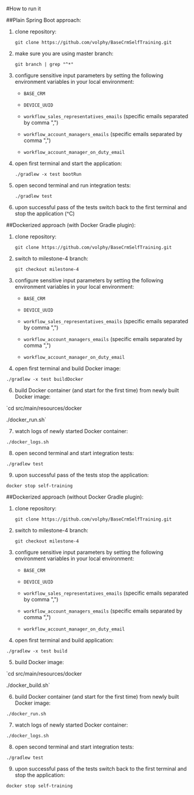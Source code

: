 #How to run it

##Plain Spring Boot approach:

1. clone repository:

    `git clone https://github.com/volphy/BaseCrmSelfTraining.git`

2. make sure you are using master branch:

    `git branch | grep "^*"`

3. configure sensitive input parameters by setting the following
environment variables in your local environment:

    - `BASE_CRM`

    - `DEVICE_UUID`

    - `workflow_sales_representatives_emails` (specific emails separated by comma ",")

    - `workflow_account_managers_emails` (specific emails separated by comma ",")

    - `workflow_account_manager_on_duty_email`

4. open first terminal and start the application:

    `./gradlew -x test bootRun`

5. open second terminal and run integration tests:

    `./gradlew test`

6. upon successful pass of the tests switch back to the first terminal and stop the application (^C)


##Dockerized approach (with Docker Gradle plugin):

1. clone repository:

    `git clone https://github.com/volphy/BaseCrmSelfTraining.git`

2. switch to milestone-4 branch:

    `git checkout milestone-4`

3. configure sensitive input parameters by setting the following
environment variables in your local environment:

    - `BASE_CRM`

    - `DEVICE_UUID`

    - `workflow_sales_representatives_emails` (specific emails separated by comma ",")

    - `workflow_account_managers_emails`  (specific emails separated by comma ",")

    - `workflow_account_manager_on_duty_email`

4. open first terminal and build Docker image:

  `./gradlew -x test buildDocker`

6. build Docker container (and start for the first time) from newly built Docker image:

  `cd src/main/resources/docker

  ./docker_run.sh`

7. watch logs of newly started Docker container:

  `./docker_logs.sh`

8. open second terminal and start integration tests:

  `./gradlew test`

9. upon successful pass of the tests stop the application:

  `docker stop self-training`


##Dockerized approach (without Docker Gradle plugin):

1. clone repository:

    `git clone https://github.com/volphy/BaseCrmSelfTraining.git`

2. switch to milestone-4 branch:

    `git checkout milestone-4`

3. configure sensitive input parameters by setting the following
environment variables in your local environment:

    - `BASE_CRM`

    - `DEVICE_UUID`

    - `workflow_sales_representatives_emails`  (specific emails separated by comma ",")

    - `workflow_account_managers_emails`  (specific emails separated by comma ",")

    - `workflow_account_manager_on_duty_email`

4. open first terminal and build application:

  `./gradlew -x test build`

5. build Docker image:

  `cd src/main/resources/docker

  ./docker_build.sh`

6. build Docker container (and start for the first time) from newly built Docker image:

  `./docker_run.sh`

7. watch logs of newly started Docker container:

  `./docker_logs.sh`

8. open second terminal and start integration tests:

  `./gradlew test`

9. upon successful pass of the tests switch back to the first terminal and stop the application:

  `docker stop self-training`

